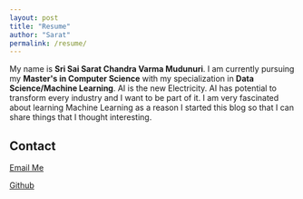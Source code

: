 ```yaml
---
layout: post
title: "Resume"
author: "Sarat"
permalink: /resume/
---
```


My name is **Sri Sai Sarat Chandra Varma Mudunuri**. I am currently pursuing my **Master's in Computer Science** with my specialization in **Data Science/Machine Learning**. AI is the new Electricity. AI has potential to transform every industry and I want to be part of it. I am very fascinated about learning Machine Learning as a reason I started this blog so that I can share things that I thought interesting.

## Contact

[Email Me](mailto:tracesarath@gmail.com)  

[Github](https://github.com/SaratM34)
